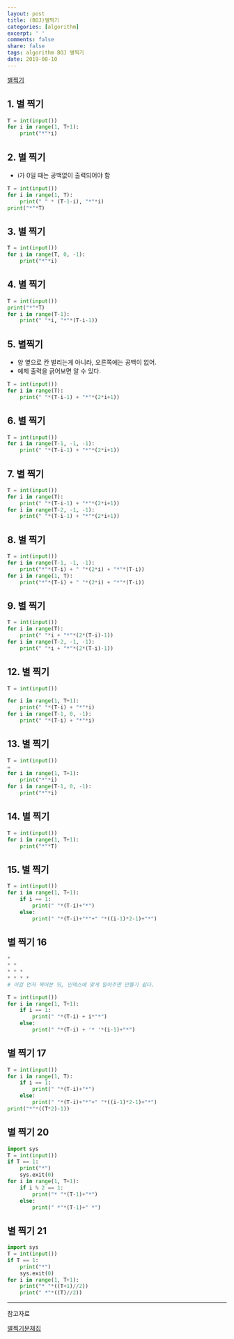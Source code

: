 ```yaml
---
layout: post
title: (BOJ)별찍기
categories: [algorithm]
excerpt: ' '
comments: false
share: false
tags: algorithm BOJ 별찍기
date: 2019-08-10
---
```


[별찍기](https://www.acmicpc.net/workbook/view/20)

## 1. 별 찍기

```python
T = int(input())
for i in range(1, T+1):
    print("*"*i)
```

## 2. 별 찍기

- i가 0일 때는 공백없이 출력되어야 함

```python
T = int(input())
for i in range(1, T):
    print(" " * (T-1-i), "*"*i)
print("*"*T)

```

## 3. 별 찍기

```python
T = int(input())
for i in range(T, 0, -1):
    print("*"*i)
```

## 4. 별 찍기

```python
T = int(input())
print("*"*T)
for i in range(T-1):
    print(" "*i, "*"*(T-i-1))
```

## 5. 별찍기

- 양 옆으로 칸 벌리는게 아니라, 오른쪽에는 공백이 없어.
- 예제 출력을 긁어보면 알 수 있다.

```python
T = int(input())
for i in range(T):
    print(" "*(T-i-1) + "*"*(2*i+1))
```

## 6. 별 찍기

```python
T = int(input())
for i in range(T-1, -1, -1):
    print(" "*(T-i-1) + "*"*(2*i+1))
```

## 7. 별 찍기

```python
T = int(input())
for i in range(T):
    print(" "*(T-i-1) + "*"*(2*i+1))
for i in range(T-2, -1, -1):
    print(" "*(T-i-1) + "*"*(2*i+1))
```

## 8. 별 찍기

```python
T = int(input())
for i in range(T-1, -1, -1):
    print("*"*(T-i) + " "*(2*i) + "*"*(T-i))
for i in range(1, T):
    print("*"*(T-i) + " "*(2*i) + "*"*(T-i))
```

## 9. 별 찍기

```python
T = int(input())
for i in range(T):
    print(" "*i + "*"*(2*(T-i)-1))
for i in range(T-2, -1, -1):
    print(" "*i + "*"*(2*(T-i)-1))
```

## 12. 별 찍기

```python
T = int(input())

for i in range(1, T+1):
    print(" "*(T-i) + "*"*i)
for i in range(T-1, 0, -1):
    print(" "*(T-i) + "*"*i)
```

## 13. 별 찍기

```python
T = int(input())
=
for i in range(1, T+1):
    print("*"*i)
for i in range(T-1, 0, -1):
    print("*"*i)
```

## 14. 별 찍기

```python
T = int(input())
for i in range(1, T+1):
    print("*"*T)
```

## 15. 별 찍기

```python
T = int(input())
for i in range(1, T+1):
    if i == 1:
        print(" "*(T-i)+"*")
    else:
        print(" "*(T-i)+"*"+" "*((i-1)*2-1)+"*")
```

## 별 찍기 16

```python
*
* *
* * *
* * * *
# 이걸 먼저 찍어본 뒤, 인덱스에 맞게 밀어주면 만들기 쉽다.

T = int(input())
for i in range(1, T+1):
    if i == 1:
        print(" "*(T-i) + i*"*")
    else:
        print(" "*(T-i) + '* '*(i-1)+"*")
```

## 별 찍기 17

```python
T = int(input())
for i in range(1, T):
    if i == 1:
        print(" "*(T-i)+"*")
    else:
        print(" "*(T-i)+"*"+" "*((i-1)*2-1)+"*")
print("*"*((T*2)-1))
```

## 별 찍기 20

```python
import sys
T = int(input())
if T == 1:
    print("*")
    sys.exit(0)
for i in range(1, T+1):
    if i % 2 == 1:
        print("* "*(T-1)+"*")
    else:
        print(" *"*(T-1)+" *")
```

## 별 찍기 21

```python
import sys
T = int(input())
if T == 1:
    print("*")
    sys.exit(0)
for i in range(1, T+1):
    print("* "*((T+1)//2))
    print(" *"*((T)//2))
```

---

참고자료

[별찍기문제집](https://www.acmicpc.net/workbook/view/20)
